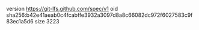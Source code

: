 version https://git-lfs.github.com/spec/v1
oid sha256:b42e41aeab0c4fcabffe3932a3097d8a8c66082dc972f6027583c9f83ec1a5d6
size 3223
